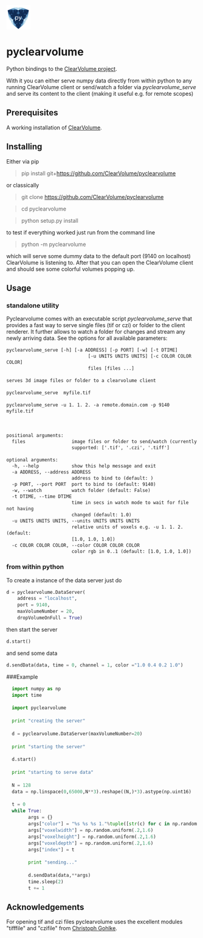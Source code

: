 ![GitHub Logo](/images/logo64.png)
# pyclearvolume      

Python bindings to the [ClearVolume project](https://bitbucket.org/clearvolume/clearvolume).

With it you can either serve numpy data directly from within python to any running ClearVolume client or send/watch a folder via *pyclearvolume_serve* and serve its content to the client (making it useful e.g. for remote scopes)  

## Prerequisites

A working installation of [ClearVolume](https://bitbucket.org/clearvolume/clearvolume).


## Installing


Either via pip

> pip install git+https://github.com/ClearVolume/pyclearvolume

or classically

> git clone https://github.com/ClearVolume/pyclearvolume

> cd pyclearvolume

> python setup.py install


to test if everything worked just run from the command line


> python -m pyclearvolume

which will serve some dummy data to the default port (9140 on localhost) ClearVolume is listening to. After that you can open the ClearVolume client and should see some colorful volumes popping up. 


## Usage

### standalone utility

Pyclearvolume comes with an executable script *pyclearvolume_serve* that provides a fast way to serve single files (tif or czi) or folder to the client renderer. It further allows to watch a folder for changes and stream any newly arriving data.
See the options for all available parameters:

```
pyclearvolume_serve [-h] [-a ADDRESS] [-p PORT] [-w] [-t DTIME]
                              [-u UNITS UNITS UNITS] [-c COLOR COLOR COLOR]
                              files [files ...]

serves 3d image files or folder to a clearvolume client
    
pyclearvolume_serve  myfile.tif

pyclearvolume_serve -u 1. 1. 2. -a remote.domain.com -p 9140 myfile.tif 

        

positional arguments:
  files                 image files or folder to send/watch (currently
                        supported: ['.tif', '.czi', '.tiff']

optional arguments:
  -h, --help            show this help message and exit
  -a ADDRESS, --address ADDRESS
                        address to bind to (default: )
  -p PORT, --port PORT  port to bind to (default: 9140)
  -w, --watch           watch folder (default: False)
  -t DTIME, --time DTIME
                        time in secs in watch mode to wait for file not having
                        changed (default: 1.0)
  -u UNITS UNITS UNITS, --units UNITS UNITS UNITS
                        relative units of voxels e.g. -u 1. 1. 2. (default:
                        [1.0, 1.0, 1.0])
  -c COLOR COLOR COLOR, --color COLOR COLOR COLOR
                        color rgb in 0..1 (default: [1.0, 1.0, 1.0])
```

### from within python 

To create a instance of the data server just do 
```python
d = pyclearvolume.DataServer(
	address = "localhost",
	port = 9140,
	maxVolumeNumber = 20,
	dropVolumeOnFull = True)
 ```
  
  
then start the server

  ```python	
d.start()
  ```

and send some data

  ```python
d.sendData(data, time = 0, channel = 1, color ="1.0 0.4 0.2 1.0") 
  ```


###Example 

  ```python
	import numpy as np
	import time

	import pyclearvolume

	print "creating the server"

	d = pyclearvolume.DataServer(maxVolumeNumber=20)

	print "starting the server"

	d.start()

	print "starting to serve data"

	N = 128
	data = np.linspace(0,65000,N**3).reshape((N,)*3).astype(np.uint16)

	t = 0
	while True:
    	  args = {}
		  args["color"] = "%s %s %s 1."%tuple([str(c) for c in np.random.uniform(0,1,3)])
    	  args["voxelwidth"] = np.random.uniform(.2,1.6)
    	  args["voxelheight"] = np.random.uniform(.2,1.6)
    	  args["voxeldepth"] = np.random.uniform(.2,1.6)
    	  args["index"] = t

    	  print "sending..."
    	  
    	  d.sendData(data,**args)
    	  time.sleep(2)
    	  t += 1
  ```
  
## Acknowledgements
For opening tif and czi files pyclearvolume uses the excellent modules "tifffile" and "czifile" from [Christoph Gohlke](http://www.lfd.uci.edu/~gohlke/).

